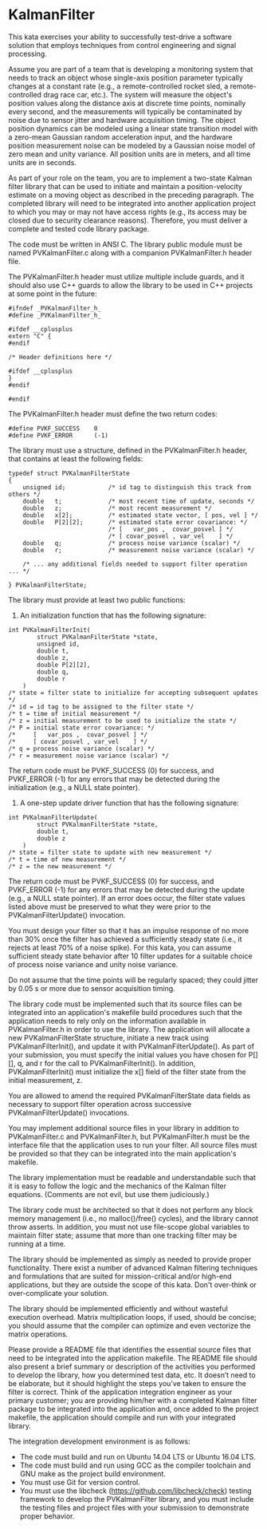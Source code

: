 # KalmanFilter

This kata exercises your ability to successfully test-drive a software solution that employs techniques from control engineering and signal processing.

Assume you are part of a team that is developing a monitoring system that needs to track an object whose single-axis position parameter typically changes at a constant rate (e.g., a remote-controlled rocket sled, a remote-controlled drag race car, etc.).  The system will measure the object's position values along the distance axis at discrete time points, nominally every second, and the measurements will typically be contaminated by noise due to sensor jitter and hardware acquisition timing.  The object position dynamics can be modeled using a linear state transition model with a zero-mean Gaussian random acceleration input, and the hardware position measurement noise can be modeled by a Gaussian noise model of zero mean and unity variance.  All position units are in meters, and all time units are in seconds.

As part of your role on the team, you are to implement a two-state Kalman filter library that can be used to initiate and maintain a position-velocity estimate on a moving object as described in the preceding paragraph.  The completed library will need to be integrated into another application project to which you may or may not have access rights (e.g., its access may be closed due to security clearance reasons).  Therefore, you must deliver a complete and tested code library package.

The code must be written in ANSI C.  The library public module must be named PVKalmanFilter.c along with a companion PVKalmanFilter.h header file.

The PVKalmanFilter.h header must utilize multiple include guards, and it should also use C++ guards to allow the library to be used in C++ projects at some point in the future:
```
#ifndef _PVKalmanFilter_h_
#define _PVKalmanFilter_h_

#ifdef __cplusplus
extern "C" {
#endif

/* Header definitions here */

#ifdef __cplusplus
}
#endif

#endif
```
The PVKalmanFilter.h header must define the two return codes:
```
#define PVKF_SUCCESS    0
#define PVKF_ERROR      (-1)
```
The library must use a structure, defined in the PVKalmanFilter.h header, that contains at least the following fields:
```
typedef struct PVKalmanFilterState
{
    unsigned id;            /* id tag to distinguish this track from others */
    double   t;             /* most recent time of update, seconds */
    double   z;             /* most recent measurement */
    double   x[2];          /* estimated state vector, [ pos, vel ] */
    double   P[2][2];       /* estimated state error covariance: */
                            /* [   var_pos ,  covar_posvel ] */
                            /* [ covar_posvel , var_vel    ] */
    double   q;             /* process noise variance (scalar) */
    double   r;             /* measurement noise variance (scalar) */

    /* ... any additional fields needed to support filter operation ... */

} PVKalmanFilterState;
```
The library must provide at least two public functions:
1. An initialization function that has the following signature:
```
int PVKalmanFilterInit(
        struct PVKalmanFilterState *state,
        unsigned id,
        double t,
        double z,
        double P[2][2],
        double q,
        double r
    )
/* state = filter state to initialize for accepting subsequent updates */
/* id = id tag to be assigned to the filter state */
/* t = time of initial measurement */
/* z = initial measurement to be used to initialize the state */
/* P = initial state error covariance: */
/*     [   var_pos ,  covar_posvel ] */
/*     [ covar_posvel , var_vel    ] */
/* q = process noise variance (scalar) */
/* r = measurement noise variance (scalar) */
```
The return code must be PVKF_SUCCESS (0) for success, and PVKF_ERROR (-1) for any errors that may be detected during the initialization (e.g., a NULL state pointer).
1. A one-step update driver function that has the following signature:
```
int PVKalmanFilterUpdate(
        struct PVKalmanFilterState *state,
        double t,
        double z
    )
/* state = filter state to update with new measurement */
/* t = time of new measurement */
/* z = the new measurement */
```
The return code must be PVKF_SUCCESS (0) for success, and PVKF_ERROR (-1) for any errors that may be detected during the update (e.g., a NULL state pointer).  If an error does occur, the filter state values listed above must be preserved to what they were prior to the PVKalmanFilterUpdate() invocation.

You must design your filter so that it has an impulse response of no more than 30% once the filter has achieved a sufficiently steady state (i.e., it rejects at least 70% of a noise spike).  For this kata, you can assume sufficient steady state behavior after 10 filter updates for a suitable choice of process noise variance and unity noise variance.

Do not assume that the time points will be regularly spaced;  they could jitter by 0.05 s or more due to sensor acquisition timing.

The library code must be implemented such that its source files can be integrated into an application's makefile build procedures such that the application needs to rely only on the information available in PVKalmanFilter.h in order to use the library.  The application will allocate a new PVKalmanFilterState structure, initiate a new track using PVKalmanFilterInit(), and update it with PVKalmanFilterUpdate().  As part of your submission, you must specify the initial values you have chosen for P[][], q, and r for the call to PVKalmanFilterInit().  In addition, PVKalmanFilterInit() must initialize the x[] field of the filter state from the initial measurement, z.

You are allowed to amend the required PVKalmanFilterState data fields as necessary to support filter operation across successive PVKalmanFilterUpdate() invocations.

You may implement additional source files in your library in addition to PVKalmanFilter.c and PVKalmanFilter.h, but PVKalmanFilter.h must be the interface file that the application uses to run your filter.  All source files must be provided so that they can be integrated into the main application's makefile.

The library implementation must be readable and understandable such that it is easy to follow the logic and the mechanics of the Kalman filter equations.  (Comments are not evil, but use them judiciously.)

The library code must be architected so that it does not perform any block memory management (i.e., no malloc()/free() cycles), and the library cannot throw asserts.  In addition, you must not use file-scope global variables to maintain filter state; assume that more than one tracking filter may be running at a time.

The library should be implemented as simply as needed to provide proper functionality. There exist a number of advanced Kalman filtering techniques and formulations that are suited for mission-critical and/or high-end applications, but they are outside the scope of this kata.  Don't over-think or over-complicate your solution.

The library should be implemented efficiently and without wasteful execution overhead. Matrix multiplication loops, if used, should be concise;  you should assume that the compiler can optimize and even vectorize the matrix operations.

Please provide a README file that identifies the essential source files that need to be integrated into the application makefile.  The README file should also present a brief summary or description of the activities you performed to develop the library, how you determined test data, etc.  It doesn’t need to be elaborate, but it should highlight the steps you’ve taken to ensure the filter is correct.  Think of the application integration engineer as your primary customer;  you are providing him/her with a completed Kalman filter package to be integrated into the application and, once added to the project makefile, the application should compile and run with your integrated library.

The integration development environment is as follows:
* The code must build and run on Ubuntu 14.04 LTS or Ubuntu 16.04 LTS.
* The code must build and run using GCC as the compiler toolchain and GNU make as the project build environment.
* You must use Git for version control.
* You must use the libcheck (https://github.com/libcheck/check) testing framework to develop the PVKalmanFilter library, and you must include the testing files and project files with your submission to demonstrate proper behavior.
